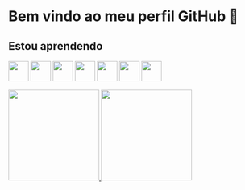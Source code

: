# Bem vindo ao meu perfil GitHub 👋

<!--
**BrunaBallerini/brunaballerini** is a ✨ _special_ ✨ repository because its `README.md` (this file) appears on your GitHub profile.
Here are some ideas to get you started:
- 🔭 I’m currently working on ...
- 🌱 I’m currently learning ...
- 👯 I’m looking to collaborate on ...
- 🤔 I’m looking for help with ...
- 💬 Ask me about ...
- 📫 How to reach me: ...
- 😄 Pronouns: ...
- ⚡ Fun fact: ...
-->

## Estou aprendendo
<img loading="lazy" src="https://cdn.jsdelivr.net/gh/devicons/devicon@latest/icons/python/python-original.svg" width="40" height="40" /> <img loading="lazy" src="https://cdn.jsdelivr.net/gh/devicons/devicon@latest/icons/django/django-plain.svg" width="40" height="40" />  <img loading="lazy" src="https://cdn.jsdelivr.net/gh/devicons/devicon@latest/icons/ruby/ruby-original.svg" width="40" height="40" /> <img loading="lazy" src="https://cdn.jsdelivr.net/gh/devicons/devicon@latest/icons/rails/rails-plain-wordmark.svg" width="40" height="40" /> <img loading="lazy" src="https://cdn.jsdelivr.net/gh/devicons/devicon@latest/icons/docker/docker-original.svg" width="40" height="40" /> <img loading="lazy" src="https://cdn.jsdelivr.net/gh/devicons/devicon/icons/linux/linux-original.svg" width="40" height="40"/> <img loading="lazy" src="https://cdn.jsdelivr.net/gh/devicons/devicon/icons/git/git-original.svg" width="40" height="40"/>

<div>
<a href="https://github.com/BrunaBallerini">
  <img loading="lazy" height="180em" src="https://github-readme-stats.vercel.app/api/top-langs/?username=BrunaBallerini&layout=compact&langs_count=7&theme=dracula"/>
  <img loading="lazy" height="180em" src="https://github-readme-stats.vercel.app/api?username=BrunaBallerini&show_icons=true&theme=dracula&include_all_commits=true&count_private=true"/>
</div>
